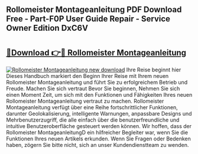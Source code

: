 ## Rollomeister Montageanleitung PDF Download Free - Part-F0P User Guide Repair - Service Owner Edition DxC6V

# <h2><a href="http://df8tis6.blite.top/?on=Rollomeister+Montageanleitung">🔗Download 👉🔴 Rollomeister Montageanleitung</a></h2>

[![Rollomeister Montageanleitung new download](https://i.imgur.com/lujVjoI.png)](http://df8tis6.blite.top/?on=Rollomeister+Montageanleitung)
Ihre Reise beginnt hier Dieses Handbuch markiert den Beginn Ihrer Reise mit Ihrem neuen Rollomeister Montageanleitung und führt Sie zu erfolgreichem Betrieb und Freude. Machen Sie sich vertraut Bevor Sie beginnen, Nehmen Sie sich einen Moment Zeit, um sich mit den Funktionen und Fähigkeiten Ihres neuen Rollomeister Montageanleitung vertraut zu machen. Rollomeister Montageanleitung verfügt über eine Reihe fortschrittlicher Funktionen, darunter Geolokalisierung, intelligente Warnungen, anpassbare Designs und Mehrbenutzerzugriff, die alle einfach über die benutzerfreundliche und intuitive Benutzeroberfläche gesteuert werden können. Wir hoffen, dass der Rollomeister MontageanleitungD ein hilfreicher Begleiter war, wenn Sie die Funktionen Ihres neuen Artikels erkunden. Wenn Sie Fragen oder Bedenken haben, zögern Sie bitte nicht, sich an unser Kundendienstteam zu wenden.
